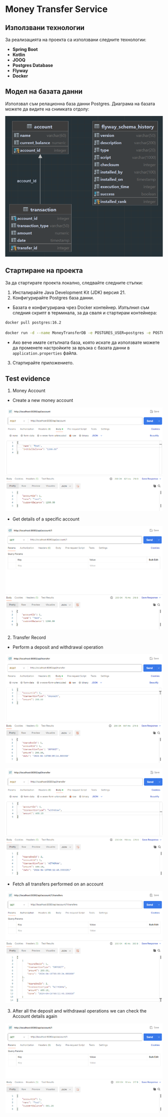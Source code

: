 # Money Transfer Service

## Използвани технологии

За реализацията на проекта са използвани следните технологии:

- **Spring Boot**
- **Kotlin**
- **JOOQ**
- **Postgres Database**
- **Flyway**
- **Docker**

## Модел на базата данни

Използвал съм релационна база данни Postgres.
Диаграма на базата можете да видите на снимката отдолу:

![img_1.png](readme-images/img_1.png)

## Стартиране на проекта

За да стартирате проекта локално, следвайте следните стъпки:

1. Инсталирайте Java Development Kit (JDK) версия 21.
2. Конфигурирайте Postgres база данни.
- Базата е конфигурирана чрез Docker контейнер. Изпълнил съм следния скрипт в терминала, за да сваля и стартирам контейнера:
```bash
docker pull postgres:16.2

docker run -d --name MoneyTransferDB -e POSTGRES_USER=postgres -e POSTGRES_PASSWORD=123456 -e POSTGRES_DB=money_transfer -p 5432:5432 postgres:16.2
```

- Ако вече имате сетъпната база, която искате да използвате можете да променете настройките за връзка с базата данни в `application.properties` файла.

3. Стартирайте приложението.

## Test evidence

1. Money Account
- Create a new money account

![img_2.png](readme-images/img_2.png)

- Get details of a specific account

![img_3.png](readme-images/img_3.png)

2. Transfer Record
- Perform a deposit and withdrawal operation

![img_4.png](readme-images/img_4.png)

![img_5.png](readme-images/img_5.png)

- Fetch all transfers performed on an account

![img_6.png](readme-images/img_6.png)

3. After all the deposit and withdrawal operations we can check the Account details again

![img_7.png](readme-images/img_7.png)